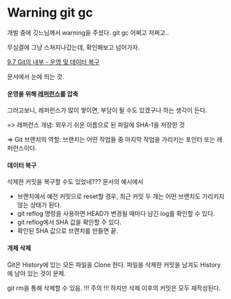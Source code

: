# Warning git gc

개발 중에 깃느님께서 warning을 주셨다.
git gc 어쩌고 저쩌고..

무심결에 그냥 스쳐지나갔는데, 확인해보고 넘어가자.

[9.7 Git의 내부 - 운영 및 데이터 복구](https://git-scm.com/book/ko/v1/Git%EC%9D%98-%EB%82%B4%EB%B6%80-%EC%9A%B4%EC%98%81-%EB%B0%8F-%EB%8D%B0%EC%9D%B4%ED%84%B0-%EB%B3%B5%EA%B5%AC)

문서에서 눈에 띄는 것.

#### 운영을 위해 [레퍼런스](https://git-scm.com/book/ko/v1/Git%EC%9D%98-%EB%82%B4%EB%B6%80-Git-%EB%A0%88%ED%8D%BC%EB%9F%B0%EC%8A%A4)를 압축

그러고보니, 레퍼런스가 많이 쌓이면, 부담이 될 수도 있겠구나 하는 생각이 든다.

=> 레퍼런스 개념: 외우기 쉬운 이름으로 된 파일에 SHA-1을 저장한 것

=> Git 브랜치의 역할: 브랜치는 어떤 작업들 중 마지막 작업을 가리키는 포인터 또는 레퍼런스이다.


#### 데이터 복구

삭제한 커밋을 복구할 수도 있었네???
문서의 예시에서
- 브랜치에서 예전 커밋으로 reset할 경우, 최근 커밋 두 개는 어떤 브랜치도 가리키지 않는 상태가 된다.
- git reflog 명령을 사용하면 HEAD가 변경될 때마다 남긴 log를 확인할 수 있다.
- git reflog에서 SHA 값을 확인할 수 있다.
- 확인된 SHA 값으로 브랜치를 만들면 끝.


#### 개체 삭제

Git은 History에 있는 모든 파일을 Clone 한다.
파일을 삭제한 커밋을 남겨도 History에 남아 있는 것이 문제.

git rm을 통해 삭제할 수 있음.
!!! 주의 !!! 하지만 삭제 이후의 커밋은 모두 재작성된다.

